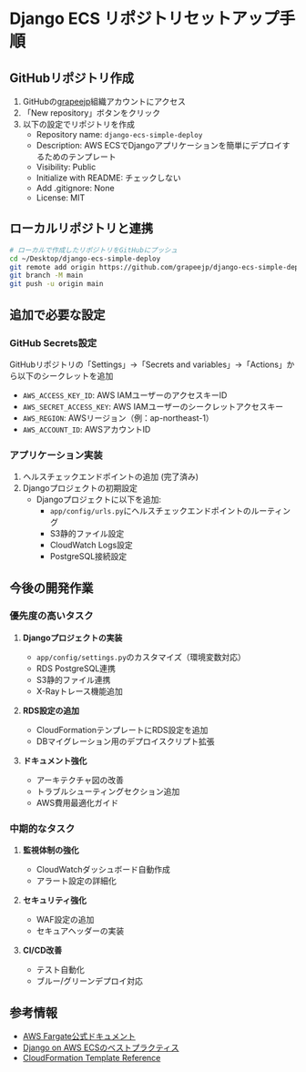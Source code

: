 # Django ECS リポジトリセットアップ手順

## GitHubリポジトリ作成

1. GitHubの[grapeejp](https://github.com/grapeejp)組織アカウントにアクセス
2. 「New repository」ボタンをクリック
3. 以下の設定でリポジトリを作成
   - Repository name: `django-ecs-simple-deploy`
   - Description: AWS ECSでDjangoアプリケーションを簡単にデプロイするためのテンプレート
   - Visibility: Public
   - Initialize with README: チェックしない
   - Add .gitignore: None
   - License: MIT

## ローカルリポジトリと連携

```bash
# ローカルで作成したリポジトリをGitHubにプッシュ
cd ~/Desktop/django-ecs-simple-deploy
git remote add origin https://github.com/grapeejp/django-ecs-simple-deploy.git
git branch -M main
git push -u origin main
```

## 追加で必要な設定

### GitHub Secrets設定

GitHubリポジトリの「Settings」→「Secrets and variables」→「Actions」から以下のシークレットを追加

- `AWS_ACCESS_KEY_ID`: AWS IAMユーザーのアクセスキーID
- `AWS_SECRET_ACCESS_KEY`: AWS IAMユーザーのシークレットアクセスキー
- `AWS_REGION`: AWSリージョン（例：ap-northeast-1）
- `AWS_ACCOUNT_ID`: AWSアカウントID

### アプリケーション実装

1. ヘルスチェックエンドポイントの追加 (完了済み)
2. Djangoプロジェクトの初期設定
   - Djangoプロジェクトに以下を追加:
     - `app/config/urls.py`にヘルスチェックエンドポイントのルーティング
     - S3静的ファイル設定
     - CloudWatch Logs設定
     - PostgreSQL接続設定

## 今後の開発作業

### 優先度の高いタスク

1. **Djangoプロジェクトの実装**
   - `app/config/settings.py`のカスタマイズ（環境変数対応）
   - RDS PostgreSQL連携
   - S3静的ファイル連携
   - X-Rayトレース機能追加

2. **RDS設定の追加**
   - CloudFormationテンプレートにRDS設定を追加
   - DBマイグレーション用のデプロイスクリプト拡張

3. **ドキュメント強化**
   - アーキテクチャ図の改善
   - トラブルシューティングセクション追加
   - AWS費用最適化ガイド

### 中期的なタスク

1. **監視体制の強化**
   - CloudWatchダッシュボード自動作成
   - アラート設定の詳細化

2. **セキュリティ強化**
   - WAF設定の追加
   - セキュアヘッダーの実装

3. **CI/CD改善**
   - テスト自動化
   - ブルー/グリーンデプロイ対応

## 参考情報

- [AWS Fargate公式ドキュメント](https://docs.aws.amazon.com/ja_jp/AmazonECS/latest/developerguide/AWS_Fargate.html)
- [Django on AWS ECSのベストプラクティス](https://testdriven.io/blog/deploying-django-to-ecs-with-terraform/)
- [CloudFormation Template Reference](https://docs.aws.amazon.com/AWSCloudFormation/latest/UserGuide/template-reference.html) 